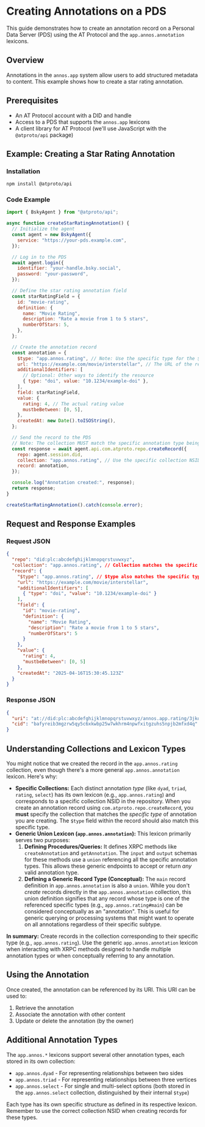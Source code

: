 # Creating Annotations on a PDS

This guide demonstrates how to create an annotation record on a Personal Data Server (PDS) using the AT Protocol and the `app.annos.annotation` lexicons.

## Overview

Annotations in the `annos.app` system allow users to add structured metadata to content. This example shows how to create a star rating annotation.

## Prerequisites

- An AT Protocol account with a DID and handle
- Access to a PDS that supports the `annos.app` lexicons
- A client library for AT Protocol (we'll use JavaScript with the `@atproto/api` package)

## Example: Creating a Star Rating Annotation

### Installation

```bash
npm install @atproto/api
```

### Code Example

```javascript
import { BskyAgent } from "@atproto/api";

async function createStarRatingAnnotation() {
  // Initialize the agent
  const agent = new BskyAgent({
    service: "https://your-pds.example.com",
  });

  // Log in to the PDS
  await agent.login({
    identifier: "your-handle.bsky.social",
    password: "your-password",
  });

  // Define the star rating annotation field
  const starRatingField = {
    id: "movie-rating",
    definition: {
      name: "Movie Rating",
      description: "Rate a movie from 1 to 5 stars",
      numberOfStars: 5,
    },
  };

  // Create the annotation record
  const annotation = {
    $type: "app.annos.rating", // Note: Use the specific type for the $type field
    url: "https://example.com/movie/interstellar", // The URL of the resource being annotated
    additionalIdentifiers: [
      // Optional: Other ways to identify the resource
      { type: "doi", value: "10.1234/example-doi" },
    ],
    field: starRatingField,
    value: {
      rating: 4, // The actual rating value
      mustbeBetween: [0, 5],
    },
    createdAt: new Date().toISOString(),
  };

  // Send the record to the PDS
  // Note: The collection MUST match the specific annotation type being created
  const response = await agent.api.com.atproto.repo.createRecord({
    repo: agent.session.did,
    collection: "app.annos.rating", // Use the specific collection NSID
    record: annotation,
  });

  console.log("Annotation created:", response);
  return response;
}

createStarRatingAnnotation().catch(console.error);
```

## Request and Response Examples

### Request JSON

```json
{
  "repo": "did:plc:abcdefghijklmnopqrstuvwxyz",
  "collection": "app.annos.rating", // Collection matches the specific type
  "record": {
    "$type": "app.annos.rating", // $type also matches the specific type
    "url": "https://example.com/movie/interstellar",
    "additionalIdentifiers": [
      { "type": "doi", "value": "10.1234/example-doi" }
    ],
    "field": {
      "id": "movie-rating",
      "definition": {
        "name": "Movie Rating",
        "description": "Rate a movie from 1 to 5 stars",
        "numberOfStars": 5
      }
    },
    "value": {
      "rating": 4,
      "mustbeBetween": [0, 5]
    },
    "createdAt": "2025-04-16T15:30:45.123Z"
  }
}
```

### Response JSON

```json
{
  "uri": "at://did:plc:abcdefghijklmnopqrstuvwxyz/annos.app.rating/3jkq5xbeti42s",
  "cid": "bafyreib3mgzrw5qy5c6xkwbp25w7wkhrm4npwfxitgzuhs5npjb2mfxd4q"
}
```

## Understanding Collections and Lexicon Types

You might notice that we created the record in the `app.annos.rating` collection, even though there's a more general `app.annos.annotation` lexicon. Here's why:

- **Specific Collections:** Each distinct annotation _type_ (like `dyad`, `triad`, `rating`, `select`) has its own lexicon (e.g., `app.annos.rating`) and corresponds to a specific collection NSID in the repository. When you create an annotation record using `com.atproto.repo.createRecord`, you **must** specify the collection that matches the _specific type_ of annotation you are creating. The `$type` field within the record should also match this specific type.
- **Generic Union Lexicon (`app.annos.annotation`):** This lexicon primarily serves two purposes:
  1.  **Defining Procedures/Queries:** It defines XRPC methods like `createAnnotation` and `getAnnotation`. The `input` and `output` schemas for these methods use a `union` referencing all the specific annotation types. This allows these generic endpoints to accept or return _any_ valid annotation type.
  2.  **Defining a Generic Record Type (Conceptual):** The `main` record definition in `app.annos.annotation` is also a `union`. While you don't _create_ records directly in the `app.annos.annotation` collection, this union definition signifies that any record whose type is one of the referenced specific types (e.g., `app.annos.rating#main`) can be considered conceptually as an "annotation". This is useful for generic querying or processing systems that might want to operate on all annotations regardless of their specific subtype.

**In summary:** Create records in the collection corresponding to their specific type (e.g., `app.annos.rating`). Use the generic `app.annos.annotation` lexicon when interacting with XRPC methods designed to handle multiple annotation types or when conceptually referring to any annotation.

## Using the Annotation

Once created, the annotation can be referenced by its URI. This URI can be used to:

1. Retrieve the annotation
2. Associate the annotation with other content
3. Update or delete the annotation (by the owner)

## Additional Annotation Types

The `app.annos.*` lexicons support several other annotation types, each stored in its own collection:

- `app.annos.dyad` - For representing relationships between two sides
- `app.annos.triad` - For representing relationships between three vertices
- `app.annos.select` - For single and multi-select options (both stored in the `app.annos.select` collection, distinguished by their internal `$type`)

Each type has its own specific structure as defined in its respective lexicon. Remember to use the correct collection NSID when creating records for these types.
